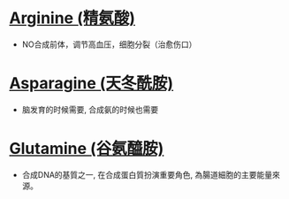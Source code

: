 # [Arginine (精氨酸)](https://en.wikipedia.org/wiki/Arginine)
  * NO合成前体，调节高血压，细胞分裂（治愈伤口）
# [Asparagine (天冬酰胺)](https://en.wikipedia.org/wiki/Asparagine)
  * 脑发育的时候需要, 合成氨的时候也需要
# [Glutamine (谷氨醯胺)](https://en.wikipedia.org/wiki/Glutamine)
  * 合成DNA的基質之一, 在合成蛋白質扮演重要角色, 為腸道細胞的主要能量來源。


